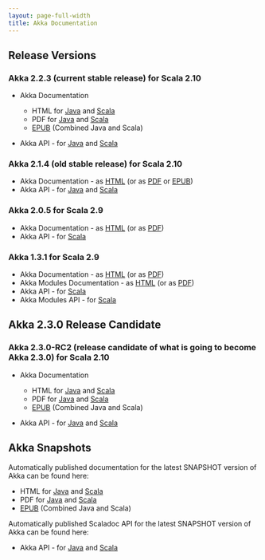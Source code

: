 ```yaml
---
layout: page-full-width
title: Akka Documentation
---
```


## Release Versions

### Akka 2.2.3 (current stable release) for Scala 2.10

* Akka Documentation

  * HTML for [Java](http://doc.akka.io/docs/akka/2.2.3/java.html) and [Scala](http://doc.akka.io/docs/akka/2.2.3/scala.html)
  * PDF for [Java](http://doc.akka.io/docs/akka/2.2.3/AkkaJava.pdf) and [Scala](http://doc.akka.io/docs/akka/2.2.3/AkkaScala.pdf)
  * [EPUB](http://doc.akka.io/docs/akka/2.2.3/Akka.epub) (Combined Java and Scala)

* Akka API - for [Java](http://doc.akka.io/japi/akka/2.2.3/) and [Scala](http://doc.akka.io/api/akka/2.2.3/)

### Akka 2.1.4 (old stable release) for Scala 2.10

* Akka Documentation - as [HTML](http://doc.akka.io/docs/akka/2.1.4) (or as [PDF](http://doc.akka.io/docs/akka/2.1.4/Akka.pdf) or [EPUB](http://doc.akka.io/docs/akka/2.1.4/Akka.epub)) 
* Akka API - for [Java](http://doc.akka.io/japi/akka/2.1.4/) and [Scala](http://doc.akka.io/api/akka/2.1.4/)

### Akka 2.0.5 for Scala 2.9

* Akka Documentation - as [HTML](http://doc.akka.io/docs/akka/2.0.5) (or as [PDF](http://doc.akka.io/docs/akka/2.0.5/Akka.pdf))
* Akka API - for [Scala](http://doc.akka.io/api/akka/2.0.5)


### Akka 1.3.1 for Scala 2.9

* Akka Documentation - as [HTML](http://doc.akka.io/docs/akka/1.3.1) (or as [PDF](http://doc.akka.io/docs/akka/1.3.1/Akka.pdf))
* Akka Modules Documentation - as [HTML](http://doc.akka.io/docs/akka-modules/1.3.1) (or as [PDF](http://doc.akka.io/docs/akka-modules/1.3.1/AkkaModules.pdf))
* Akka API - for [Scala](http://doc.akka.io/api/akka/1.3.1)
* Akka Modules API - for [Scala](http://doc.akka.io/api/akka-modules/1.3.1)

## Akka 2.3.0 Release Candidate

### Akka 2.3.0-RC2 (release candidate of what is going to become Akka 2.3.0) for Scala 2.10

* Akka Documentation

  * HTML for [Java](http://doc.akka.io/docs/akka/2.3.0-RC2/java.html) and [Scala](http://doc.akka.io/docs/akka/2.3.0-RC2/scala.html)
  * PDF for [Java](http://doc.akka.io/docs/akka/2.3.0-RC2/AkkaJava.pdf) and [Scala](http://doc.akka.io/docs/akka/2.3.0-RC2/AkkaScala.pdf)
  * [EPUB](http://doc.akka.io/docs/akka/2.3.0-RC2/Akka.epub) (Combined Java and Scala)

* Akka API - for [Java](http://doc.akka.io/japi/akka/2.3.0-RC2/) and [Scala](http://doc.akka.io/api/akka/2.3.0-RC2/)

## Akka Snapshots

Automatically published documentation for the latest SNAPSHOT version of Akka can be found here:

* HTML for [Java](http://doc.akka.io/docs/akka/snapshot/java.html) and [Scala](http://doc.akka.io/docs/akka/snapshot/scala.html)
* PDF for [Java](http://doc.akka.io/docs/akka/snapshot/AkkaJava.pdf) and [Scala](http://doc.akka.io/docs/akka/snapshot/AkkaScala.pdf)
* [EPUB](http://doc.akka.io/docs/akka/snapshot/Akka.epub) (Combined Java and Scala)

Automatically published Scaladoc API for the latest SNAPSHOT version of Akka can be found here:

* Akka API - for [Java](http://doc.akka.io/japi/akka/snapshot/) and [Scala](http://doc.akka.io/api/akka/snapshot/)
